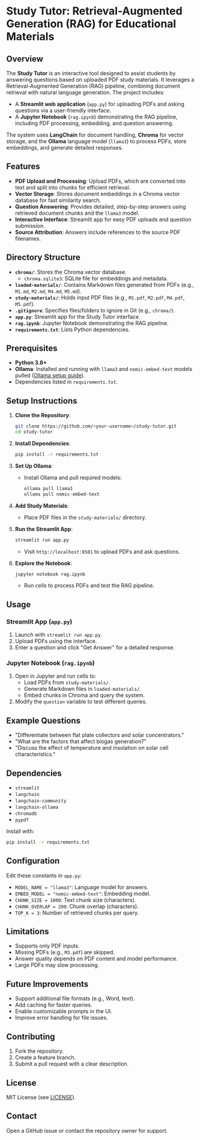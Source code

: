 # Study Tutor: Retrieval-Augmented Generation (RAG) for Educational Materials

## Overview

The **Study Tutor** is an interactive tool designed to assist students by answering questions based on uploaded PDF study materials. It leverages a Retrieval-Augmented Generation (RAG) pipeline, combining document retrieval with natural language generation. The project includes:
- A **Streamlit web application** (`app.py`) for uploading PDFs and asking questions via a user-friendly interface.
- A **Jupyter Notebook** (`rag.ipynb`) demonstrating the RAG pipeline, including PDF processing, embedding, and question answering.

The system uses **LangChain** for document handling, **Chroma** for vector storage, and the **Ollama** language model (`llama3`) to process PDFs, store embeddings, and generate detailed responses.

## Features

- **PDF Upload and Processing**: Upload PDFs, which are converted into text and split into chunks for efficient retrieval.
- **Vector Storage**: Stores document embeddings in a Chroma vector database for fast similarity search.
- **Question Answering**: Provides detailed, step-by-step answers using retrieved document chunks and the `llama3` model.
- **Interactive Interface**: Streamlit app for easy PDF uploads and question submission.
- **Source Attribution**: Answers include references to the source PDF filenames.

## Directory Structure

- **`chroma/`**: Stores the Chroma vector database.
  - `chroma.sqlite3`: SQLite file for embeddings and metadata.
- **`loaded-materials/`**: Contains Markdown files generated from PDFs (e.g., `M1.md`, `M2.md`, `M4.md`, `M5.md`).
- **`study-materials/`**: Holds input PDF files (e.g., `M1.pdf`, `M2.pdf`, `M4.pdf`, `M5.pdf`).
- **`.gitignore`**: Specifies files/folders to ignore in Git (e.g., `chroma/`).
- **`app.py`**: Streamlit app for the Study Tutor interface.
- **`rag.ipynb`**: Jupyter Notebook demonstrating the RAG pipeline.
- **`requirements.txt`**: Lists Python dependencies.

## Prerequisites

- **Python 3.8+**
- **Ollama**: Installed and running with `llama3` and `nomic-embed-text` models pulled ([Ollama setup guide](https://ollama.ai/)).
- Dependencies listed in `requirements.txt`.

## Setup Instructions

1. **Clone the Repository**:
   ```bash
   git clone https://github.com/<your-username>/study-tutor.git
   cd study-tutor
   ```

2. **Install Dependencies**:
   ```bash
   pip install -r requirements.txt
   ```

3. **Set Up Ollama**:
   - Install Ollama and pull required models:
     ```bash
     ollama pull llama3
     ollama pull nomic-embed-text
     ```

4. **Add Study Materials**:
   - Place PDF files in the `study-materials/` directory.

5. **Run the Streamlit App**:
   ```bash
   streamlit run app.py
   ```
   - Visit `http://localhost:8501` to upload PDFs and ask questions.

6. **Explore the Notebook**:
   ```bash
   jupyter notebook rag.ipynb
   ```
   - Run cells to process PDFs and test the RAG pipeline.

## Usage

### Streamlit App (`app.py`)
1. Launch with `streamlit run app.py`.
2. Upload PDFs using the interface.
3. Enter a question and click "Get Answer" for a detailed response.

### Jupyter Notebook (`rag.ipynb`)
1. Open in Jupyter and run cells to:
   - Load PDFs from `study-materials/`.
   - Generate Markdown files in `loaded-materials/`.
   - Embed chunks in Chroma and query the system.
2. Modify the `question` variable to test different queries.

## Example Questions

- "Differentiate between flat plate collectors and solar concentrators."
- "What are the factors that affect biogas generation?"
- "Discuss the effect of temperature and insolation on solar cell characteristics."

## Dependencies

- `streamlit`
- `langchain`
- `langchain-community`
- `langchain-ollama`
- `chromadb`
- `pypdf`

Install with:
```bash
pip install -r requirements.txt
```

## Configuration

Edit these constants in `app.py`:
- `MODEL_NAME = "llama3"`: Language model for answers.
- `EMBED_MODEL = "nomic-embed-text"`: Embedding model.
- `CHUNK_SIZE = 1000`: Text chunk size (characters).
- `CHUNK_OVERLAP = 200`: Chunk overlap (characters).
- `TOP_K = 3`: Number of retrieved chunks per query.

## Limitations

- Supports only PDF inputs.
- Missing PDFs (e.g., `M3.pdf`) are skipped.
- Answer quality depends on PDF content and model performance.
- Large PDFs may slow processing.

## Future Improvements

- Support additional file formats (e.g., Word, text).
- Add caching for faster queries.
- Enable customizable prompts in the UI.
- Improve error handling for file issues.

## Contributing

1. Fork the repository.
2. Create a feature branch.
3. Submit a pull request with a clear description.

## License

MIT License (see [LICENSE](LICENSE)).

## Contact

Open a GitHub issue or contact the repository owner for support.